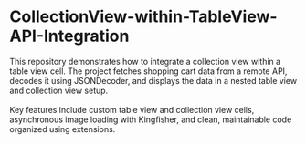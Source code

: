# CollectionView-within-TableView-API-Integration
This repository demonstrates how to integrate a collection view within a table view cell. The project fetches shopping cart data from a remote API, decodes it using JSONDecoder, and displays the data in a nested table view and collection view setup.<br><br>
Key features include custom table view and collection view cells, asynchronous image loading with Kingfisher, and clean, maintainable code organized using extensions.
